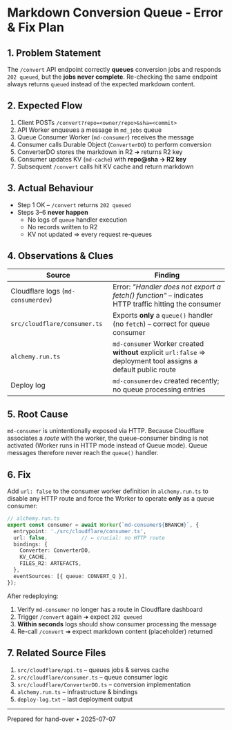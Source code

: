 # Markdown Conversion Queue ‑ Error & Fix Plan

## 1. Problem Statement
The `/convert` API endpoint correctly **queues** conversion jobs and responds `202 queued`, but the **jobs never complete**. Re-checking the same endpoint always returns `queued` instead of the expected markdown content.

## 2. Expected Flow
1. Client POSTs `/convert?repo=<owner/repo>&sha=<commit>`
2. API Worker enqueues a message in `md_jobs` queue
3. Queue Consumer Worker (`md-consumer`) receives the message
4. Consumer calls Durable Object (`ConverterDO`) to perform conversion
5. ConverterDO stores the markdown in R2 ➜ returns R2 key
6. Consumer updates KV (`md-cache`) with **repo@sha → R2 key**
7. Subsequent `/convert` calls hit KV cache and return markdown

## 3. Actual Behaviour
- Step 1 OK – `/convert` returns `202 queued`
- Steps 3–6 **never happen**
  - No logs of `queue` handler execution
  - No records written to R2
  - KV not updated ⇒ every request re-queues

## 4. Observations & Clues
| Source | Finding |
| ------ | ------- |
| Cloudflare logs (`md-consumerdev`) | Error: *"Handler does not export a fetch() function"* – indicates HTTP traffic hitting the consumer |
| `src/cloudflare/consumer.ts` | Exports **only** a `queue()` handler (no `fetch`) – correct for queue consumer |
| `alchemy.run.ts` | `md-consumer` Worker created **without** explicit `url:false` ⇒ deployment tool assigns a default public route |
| Deploy log | `md-consumerdev` created recently; no queue processing entries |

## 5. Root Cause
`md-consumer` is unintentionally exposed via HTTP. Because Cloudflare associates a *route* with the worker, the queue-consumer binding is not activated (Worker runs in HTTP mode instead of Queue mode). Queue messages therefore never reach the `queue()` handler.

## 6. Fix
Add `url: false` to the consumer worker definition in `alchemy.run.ts` to disable any HTTP route and force the Worker to operate **only** as a queue consumer:

```ts
// alchemy.run.ts
export const consumer = await Worker(`md-consumer${BRANCH}`, {
  entrypoint: './src/cloudflare/consumer.ts',
  url: false,           // ← crucial: no HTTP route
  bindings: {
    Converter: ConverterDO,
    KV_CACHE,
    FILES_R2: ARTEFACTS,
  },
  eventSources: [{ queue: CONVERT_Q }],
});
```

After redeploying:
1. Verify `md-consumer` no longer has a route in Cloudflare dashboard
2. Trigger `/convert` again ➜ expect `202 queued`
3. **Within seconds** logs should show consumer processing the message
4. Re-call `/convert` ➜ expect markdown content (placeholder) returned

## 7. Related Source Files
1. `src/cloudflare/api.ts` – queues jobs & serves cache
2. `src/cloudflare/consumer.ts` – queue consumer logic
3. `src/cloudflare/ConverterDO.ts` – conversion implementation
4. `alchemy.run.ts` – infrastructure & bindings
5. `deploy-log.txt` – last deployment output

---
Prepared for hand-over • 2025-07-07 